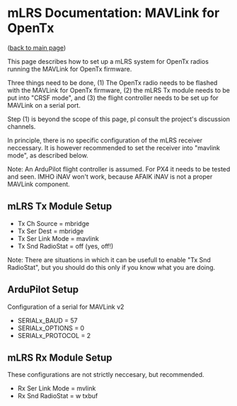 # mLRS Documentation: MAVLink for OpenTx #

([back to main page](../README.md))

This page describes how to set up a mLRS system for OpenTx radios running the MAVLink for OpenTx firmware.

Three things need to be done, (1) The OpenTx radio needs to be flashed with the MAVLink for OpenTx firmware, (2) the mLRS Tx module needs to be put into "CRSF mode", and (3) the flight controller needs to be set up for MAVLink on a serial port. 

Step (1) is beyond the scope of this page, pl consult the project's discussion channels.

In principle, there is no specific configuration of the mLRS receiver neccessary. It is however recommended to set the receiver into "mavlink mode", as described below.

Note: An ArduPilot flight controller is assumed. For PX4 it needs to be tested and seen. IMHO iNAV won't work, because AFAIK iNAV is not a proper MAVLink component.


## mLRS Tx Module Setup

- Tx Ch Source = mbridge
- Tx Ser Dest = mbridge
- Tx Ser Link Mode = mavlink
- Tx Snd RadioStat = off (yes, off!)

Note: There are situations in which it can be usefull to enable "Tx Snd RadioStat", but you should do this only if you know what you are doing.


## ArduPilot Setup

Configuration of a serial for MAVLink v2

- SERIALx_BAUD = 57 
- SERIALx_OPTIONS = 0
- SERIALx_PROTOCOL = 2


## mLRS Rx Module Setup

These configurations are not strictly neccesary, but recommended.

- Rx Ser Link Mode = mvlink
- Rx Snd RadioStat = w txbuf
